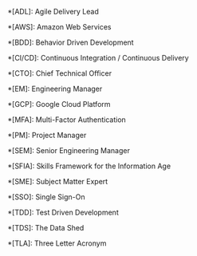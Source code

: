*[ADL]: Agile Delivery Lead

*[AWS]: Amazon Web Services

*[BDD]: Behavior Driven Development

*[CI/CD]: Continuous Integration / Continuous Delivery

*[CTO]: Chief Technical Officer

*[EM]: Engineering Manager

*[GCP]: Google Cloud Platform

*[MFA]: Multi-Factor Authentication

*[PM]: Project Manager

*[SEM]: Senior Engineering Manager

*[SFIA]: Skills Framework for the Information Age

*[SME]: Subject Matter Expert

*[SSO]: Single Sign-On

*[TDD]: Test Driven Development

*[TDS]: The Data Shed

*[TLA]: Three Letter Acronym
